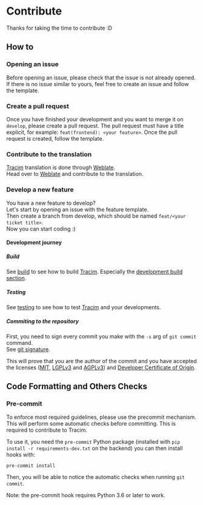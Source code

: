 # Contribute

Thanks for taking the time to contribute :D

## How to

### Opening an issue

Before opening an issue, please check that the issue is not already opened.
If there is no issue similar to yours, feel free to create an issue and follow the template.

### Create a pull request

Once you have finished your development and you want to merge it on `develop`, please create a pull request. The pull request must have a title explicit, for example: `feat(frontend): <your feature>`. Once the pull request is created, follow the template.

### Contribute to the translation

[Tracim](https://www.algoo.fr/fr/tracim) translation is done through [Weblate](https://weblate.org/tracim/tracim/).<br>
Head over to [Weblate](https://weblate.org/tracim/tracim/) and contribute to the translation.

### Develop a new feature

You have a new feature to develop?<br>
Let's start by opening an issue with the feature template.<br>
Then create a branch from develop, which should be named `feat/<your ticket title>`.<br>
Now you can start coding :)

#### Development journey

##### Build
See [build](./doc/BUILD.md) to see how to build [Tracim](https://www.algoo.fr/fr/tracim). Especially the [development build section](./doc/BUILD.md#development-build).

##### Testing
See [testing](./doc/TESTING.md) to see how to test [Tracim](https://www.algoo.fr/fr/tracim) and your developments.

##### Commiting to the repository

First, you need to sign every commit you make with the `-s` arg of `git commit` command.<br>
See [git signature](https://git-scm.com/docs/git-commit#git-commit--s).

This will prove that you are the author of the commit and you have accepted the licenses ([MIT](https://opensource.org/licenses/MIT), [LGPLv3](https://www.gnu.org/licenses/lgpl-3.0.html) and [AGPLv3](https://www.gnu.org/licenses/agpl-3.0.html)) and [Developer Certificate of Origin](./doc/DCO).

<!-- To remove -->
## Code Formatting and Others Checks

### Pre-commit

To enforce most required guidelines, please use the precommit mechanism.
This will perform some automatic checks before committing.
This is required to contribute to Tracim.

To use it, you need the `pre-commit` Python package (installed with `pip install -r requirements-dev.txt` on the backend)
you can then install hooks with:

    pre-commit install

Then, you will be able to notice the automatic checks when running `git commit`.

Note: the pre-commit hook requires Python 3.6 or later to work.
